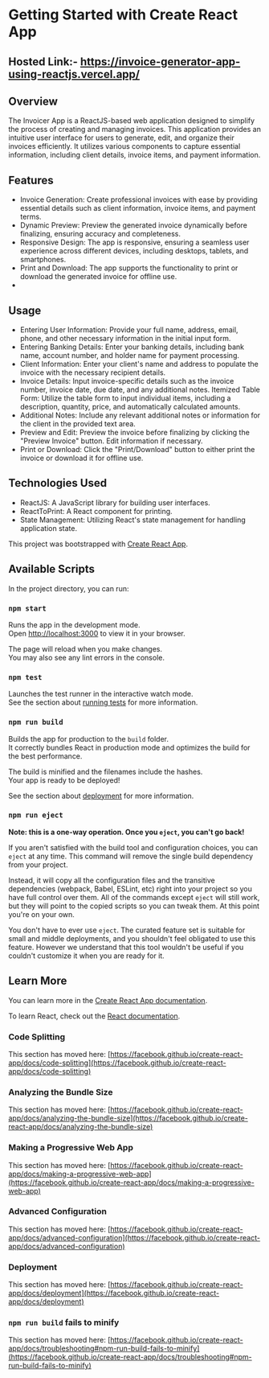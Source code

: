 # Getting Started with Create React App
## Hosted Link:- https://invoice-generator-app-using-reactjs.vercel.app/

## Overview
The Invoicer App is a ReactJS-based web application designed to simplify the process of creating and managing invoices. 
This application provides an intuitive user interface for users to generate, edit, and organize their invoices efficiently. 
It utilizes various components to capture essential information, including client details, invoice items, and payment information.

## Features
- Invoice Generation: Create professional invoices with ease by providing essential details such as client information, invoice items, and payment terms.
- Dynamic Preview: Preview the generated invoice dynamically before finalizing, ensuring accuracy and completeness.
- Responsive Design: The app is responsive, ensuring a seamless user experience across different devices, including desktops, tablets, and smartphones.
- Print and Download: The app supports the functionality to print or download the generated invoice for offline use.
- 
## Usage
- Entering User Information:
Provide your full name, address, email, phone, and other necessary information in the initial input form.
- Entering Banking Details:
Enter your banking details, including bank name, account number, and holder name for payment processing.
- Client Information:
Enter your client's name and address to populate the invoice with the necessary recipient details.
- Invoice Details:
Input invoice-specific details such as the invoice number, invoice date, due date, and any additional notes.
   Itemized Table Form:
Utilize the table form to input individual items, including a description, quantity, price, and automatically calculated amounts.
- Additional Notes:
Include any relevant additional notes or information for the client in the provided text area.
- Preview and Edit:
Preview the invoice before finalizing by clicking the "Preview Invoice" button. Edit information if necessary.
- Print or Download:
Click the "Print/Download" button to either print the invoice or download it for offline use.

## Technologies Used
- ReactJS: A JavaScript library for building user interfaces.
- ReactToPrint: A React component for printing.
- State Management: Utilizing React's state management for handling application state.

  

This project was bootstrapped with [Create React App](https://github.com/facebook/create-react-app).

## Available Scripts

In the project directory, you can run:

### `npm start`

Runs the app in the development mode.\
Open [http://localhost:3000](http://localhost:3000) to view it in your browser.

The page will reload when you make changes.\
You may also see any lint errors in the console.

### `npm test`

Launches the test runner in the interactive watch mode.\
See the section about [running tests](https://facebook.github.io/create-react-app/docs/running-tests) for more information.

### `npm run build`

Builds the app for production to the `build` folder.\
It correctly bundles React in production mode and optimizes the build for the best performance.

The build is minified and the filenames include the hashes.\
Your app is ready to be deployed!

See the section about [deployment](https://facebook.github.io/create-react-app/docs/deployment) for more information.

### `npm run eject`

**Note: this is a one-way operation. Once you `eject`, you can't go back!**

If you aren't satisfied with the build tool and configuration choices, you can `eject` at any time. This command will remove the single build dependency from your project.

Instead, it will copy all the configuration files and the transitive dependencies (webpack, Babel, ESLint, etc) right into your project so you have full control over them. All of the commands except `eject` will still work, but they will point to the copied scripts so you can tweak them. At this point you're on your own.

You don't have to ever use `eject`. The curated feature set is suitable for small and middle deployments, and you shouldn't feel obligated to use this feature. However we understand that this tool wouldn't be useful if you couldn't customize it when you are ready for it.

## Learn More

You can learn more in the [Create React App documentation](https://facebook.github.io/create-react-app/docs/getting-started).

To learn React, check out the [React documentation](https://reactjs.org/).

### Code Splitting

This section has moved here: [https://facebook.github.io/create-react-app/docs/code-splitting](https://facebook.github.io/create-react-app/docs/code-splitting)

### Analyzing the Bundle Size

This section has moved here: [https://facebook.github.io/create-react-app/docs/analyzing-the-bundle-size](https://facebook.github.io/create-react-app/docs/analyzing-the-bundle-size)

### Making a Progressive Web App

This section has moved here: [https://facebook.github.io/create-react-app/docs/making-a-progressive-web-app](https://facebook.github.io/create-react-app/docs/making-a-progressive-web-app)

### Advanced Configuration

This section has moved here: [https://facebook.github.io/create-react-app/docs/advanced-configuration](https://facebook.github.io/create-react-app/docs/advanced-configuration)

### Deployment

This section has moved here: [https://facebook.github.io/create-react-app/docs/deployment](https://facebook.github.io/create-react-app/docs/deployment)

### `npm run build` fails to minify

This section has moved here: [https://facebook.github.io/create-react-app/docs/troubleshooting#npm-run-build-fails-to-minify](https://facebook.github.io/create-react-app/docs/troubleshooting#npm-run-build-fails-to-minify)
